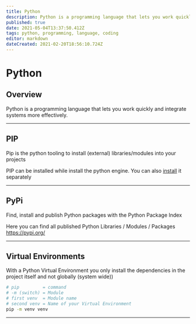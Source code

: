 ```yaml
---
title: Python
description: Python is a programming language that lets you work quickly and integrate systems more effectively.
published: true
date: 2021-05-04T13:37:50.412Z
tags: python, programming, language, coding
editor: markdown
dateCreated: 2021-02-20T18:56:10.724Z
---
```


# Python

## Overview
Python is a programming language that lets you work quickly and integrate systems more effectively.

---

## PIP
Pip is the python tooling to install (external) libraries/modules into your projects 

PIP can be installed while install the python engine.
You can also [install](https://pip.pypa.io/en/stable/installing/) it separately

---

## PyPi
Find, install and publish Python packages with the Python Package Index

Here you can find all published Python Libraries / Modules / Packages
https://pypi.org/

---

## Virtual Environments
With a Python Virtual Environment you only install the dependencies  in the project itself and not globally (system wide))

```bash
# pip         = command
# -m (switch) = Module
# first venv  = Module name
# second venv = Name of your Virtual Environment
pip -m venv venv
```

---